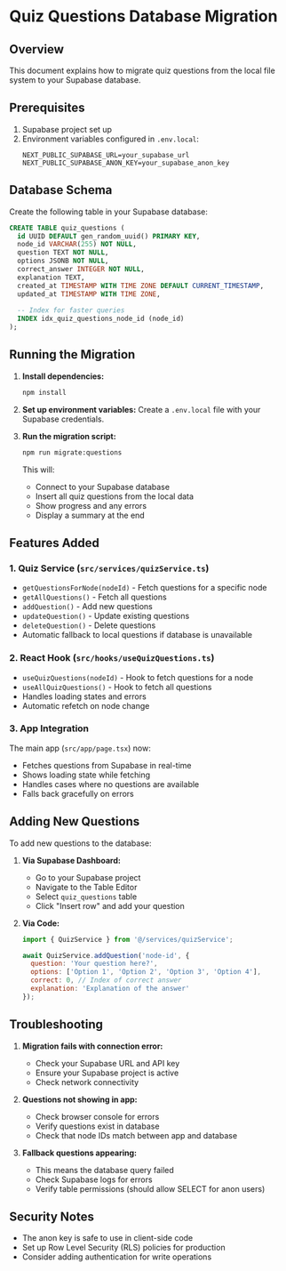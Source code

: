 # Quiz Questions Database Migration

## Overview
This document explains how to migrate quiz questions from the local file system to your Supabase database.

## Prerequisites
1. Supabase project set up
2. Environment variables configured in `.env.local`:
   ```
   NEXT_PUBLIC_SUPABASE_URL=your_supabase_url
   NEXT_PUBLIC_SUPABASE_ANON_KEY=your_supabase_anon_key
   ```

## Database Schema
Create the following table in your Supabase database:

```sql
CREATE TABLE quiz_questions (
  id UUID DEFAULT gen_random_uuid() PRIMARY KEY,
  node_id VARCHAR(255) NOT NULL,
  question TEXT NOT NULL,
  options JSONB NOT NULL,
  correct_answer INTEGER NOT NULL,
  explanation TEXT,
  created_at TIMESTAMP WITH TIME ZONE DEFAULT CURRENT_TIMESTAMP,
  updated_at TIMESTAMP WITH TIME ZONE,
  
  -- Index for faster queries
  INDEX idx_quiz_questions_node_id (node_id)
);
```

## Running the Migration

1. **Install dependencies:**
   ```bash
   npm install
   ```

2. **Set up environment variables:**
   Create a `.env.local` file with your Supabase credentials.

3. **Run the migration script:**
   ```bash
   npm run migrate:questions
   ```

   This will:
   - Connect to your Supabase database
   - Insert all quiz questions from the local data
   - Show progress and any errors
   - Display a summary at the end

## Features Added

### 1. Quiz Service (`src/services/quizService.ts`)
- `getQuestionsForNode(nodeId)` - Fetch questions for a specific node
- `getAllQuestions()` - Fetch all questions
- `addQuestion()` - Add new questions
- `updateQuestion()` - Update existing questions
- `deleteQuestion()` - Delete questions
- Automatic fallback to local questions if database is unavailable

### 2. React Hook (`src/hooks/useQuizQuestions.ts`)
- `useQuizQuestions(nodeId)` - Hook to fetch questions for a node
- `useAllQuizQuestions()` - Hook to fetch all questions
- Handles loading states and errors
- Automatic refetch on node change

### 3. App Integration
The main app (`src/app/page.tsx`) now:
- Fetches questions from Supabase in real-time
- Shows loading state while fetching
- Handles cases where no questions are available
- Falls back gracefully on errors

## Adding New Questions

To add new questions to the database:

1. **Via Supabase Dashboard:**
   - Go to your Supabase project
   - Navigate to the Table Editor
   - Select `quiz_questions` table
   - Click "Insert row" and add your question

2. **Via Code:**
   ```javascript
   import { QuizService } from '@/services/quizService';
   
   await QuizService.addQuestion('node-id', {
     question: 'Your question here?',
     options: ['Option 1', 'Option 2', 'Option 3', 'Option 4'],
     correct: 0, // Index of correct answer
     explanation: 'Explanation of the answer'
   });
   ```

## Troubleshooting

1. **Migration fails with connection error:**
   - Check your Supabase URL and API key
   - Ensure your Supabase project is active
   - Check network connectivity

2. **Questions not showing in app:**
   - Check browser console for errors
   - Verify questions exist in database
   - Check that node IDs match between app and database

3. **Fallback questions appearing:**
   - This means the database query failed
   - Check Supabase logs for errors
   - Verify table permissions (should allow SELECT for anon users)

## Security Notes
- The anon key is safe to use in client-side code
- Set up Row Level Security (RLS) policies for production
- Consider adding authentication for write operations